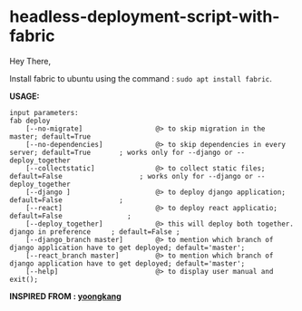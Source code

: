 # headless-deployment-script-with-fabric

Hey There, 

Install fabric to ubuntu using the command : ```sudo apt install fabric```.


**USAGE:**
``` 
input parameters: 
fab deploy  
	[--no-migrate]  		        @> to skip migration in the master; default=True
	[--no-dependencies]             @> to skip dependencies in every server; default=True		; works only for --django or --deploy_together 
	[--collectstatic]   	        @> to collect static files; default=False					; works only for --django or --deploy_together
	[--django ] 		            @> to deploy django application; default=False				;
	[--react]   			        @> to deploy react applicatio; default=False				;
	[--deploy_together]             @> this will deploy both together. django in preference 	; default=False ;
	[--django_branch master]    	@> to mention which branch of django application have to get deployed; default='master';
	[--react_branch master] 		@> to mention which branch of django application have to get deployed; default='master'; 
	[--help]			        	@> to display user manual and exit();
```



**INSPIRED FROM : [yoongkang](https://github.com/yoongkang/fabric-deployment/blob/master/fabfile.py)**

